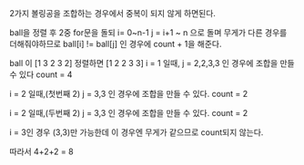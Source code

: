 2가지 볼링공을 조합하는 경우에서 중복이 되지 않게 하면된다.

ball을 정렬 후 
2중 for문을 돌되
i= 0~n-1
j = i+1 ~ n
으로 돌며 무게가 다른 경우를 더해줘야하므로
ball[i] != ball[j] 인 경우에 count + 1을 해준다.


ball 이 [1 3 2 3 2]
정렬하면 [1 2 2 3 3]
i = 1 일때,
j = 2,2,3,3 인 경우에 조합을 만들 수 있다 count = 4 

i = 2 일때,(첫번째 2)
j = 3,3 인 경우에 조합을 만들 수 있다. count = 2

i = 2 일때,(두번째 2)
j = 3,3 인 경우에 조합을 만들 수 있다. count = 2

i = 3인 경우 (3,3)만 가능한데
이 경우엔 무게가 같으므로 count되지 않는다.

따라서 4+2+2 = 8
